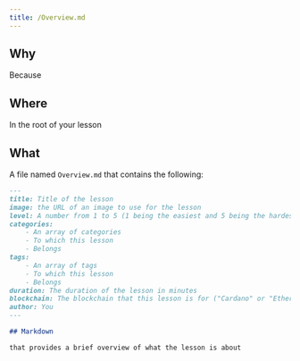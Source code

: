 ```yaml
---
title: /Overview.md
---
```


## Why

Because

## Where

In the root of your lesson

## What

A file named `Overview.md` that contains the following:

```markdown
---
title: Title of the lesson
image: the URL of an image to use for the lesson
level: A number from 1 to 5 (1 being the easiest and 5 being the hardest)
categories:
    - An array of categories
    - To which this lesson
    - Belongs
tags:
    - An array of tags
    - To which this lesson
    - Belongs
duration: The duration of the lesson in minutes
blockchain: The blockchain that this lesson is for ("Cardano" or "Ethereum")
author: You
---

## Markdown

that provides a brief overview of what the lesson is about
```
